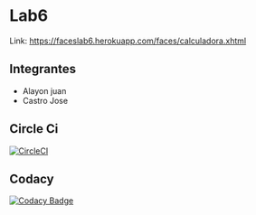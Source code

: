 # Lab6
Link: https://faceslab6.herokuapp.com/faces/calculadora.xhtml
## Integrantes

* Alayon juan
* Castro Jose

## Circle Ci
[![CircleCI](https://circleci.com/gh/circleci/circleci-docs.svg?style=svg)](https://app.circleci.com/pipelines/github/Juank648/Lab6)

## Codacy
[![Codacy Badge](https://api.codacy.com/project/badge/Grade/9106912acf4e42f38eef7f27eb0c8522)](https://www.codacy.com/manual/Juank648/Lab6?utm_source=github.com&amp;utm_medium=referral&amp;utm_content=Juank648/Lab6&amp;utm_campaign=Badge_Grade)
